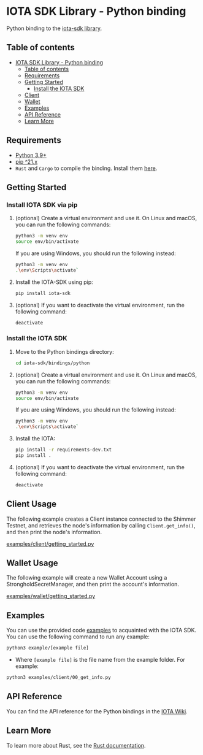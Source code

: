 # IOTA SDK Library - Python binding

Python binding to the [iota-sdk library](/README.md).

## Table of contents

- [IOTA SDK Library - Python binding](#iota-sdk-library---python-binding)
  - [Table of contents](#table-of-contents)
  - [Requirements](#requirements)
  - [Getting Started](#getting-started)
    - [Install the IOTA SDK](#install-the-iota-sdk)
  - [Client](#client-usage)
  - [Wallet](#wallet-usage)
  - [Examples](#examples)
  - [API Reference](#api-reference)
  - [Learn More](#learn-more)

## Requirements

- [Python 3.9+](https://www.python.org)
- [pip ^21.x](https://pypi.org/project/pip)
- `Rust` and `Cargo` to compile the binding. Install
  them [here](https://doc.rust-lang.org/cargo/getting-started/installation.html).

## Getting Started

### Install IOTA SDK via pip

1. (optional) Create a virtual environment and use it. On Linux and macOS, you can run the following commands:

   ```bash
   python3 -m venv env
   source env/bin/activate
   ```

   If you are using Windows, you should run the following instead:

   ```bash
   python3 -m venv env
   .\env\Scripts\activate`
   ```

2. Install the IOTA-SDK using pip:

   ```bash
   pip install iota-sdk
   ```

3. (optional) If you want to deactivate the virtual environment, run the following command:

   ```bash
   deactivate
   ```

### Install the IOTA SDK

1. Move to the Python bindings directory:

   ```bash
   cd iota-sdk/bindings/python
   ```

2. (optional) Create a virtual environment and use it. On Linux and macOS, you can run the following commands:

   ```bash
   python3 -m venv env
   source env/bin/activate
   ```

   If you are using Windows, you should run the following instead:

   ```bash
   python3 -m venv env
   .\env\Scripts\activate`
   ```

3. Install the IOTA:

   ```bash
   pip install -r requirements-dev.txt
   pip install .
   ```

4. (optional) If you want to deactivate the virtual environment, run the following command:

   ```bash
   deactivate
   ```

## Client Usage

The following example creates a Client instance connected to the Shimmer Testnet, and retrieves the node's information by calling `Client.get_info()`, and then print the node's information.

[examples/client/getting_started.py](examples/client/getting_started.py)

## Wallet Usage

The following example will create a new Wallet Account  using a StrongholdSecretManager, and then print the account's information.

[examples/wallet/getting_started.py](examples/wallet/getting_started.py)

## Examples

You can use the provided code [examples](https://github.com/iotaledger/iota-sdk/blob/develop/bindings/python/examples) to acquainted with the IOTA SDK. You can use the following command to
run any example:

```bash
python3 example/[example file]
```

- Where `[example file]` is the file name from the example folder. For example:

```bash
python3 examples/client/00_get_info.py
```

## API Reference

You can find the API reference for the Python bindings in the
[IOTA Wiki](https://wiki.iota.org/shimmer/iota-sdk/references/python/iota_sdk/client/).


## Learn More

To learn more about Rust, see the [Rust documentation](https://www.rust-lang.org).
